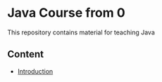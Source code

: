 # Java Course from 0
This repository contains material for teaching Java

## Content

- [Introduction](./chapter1/Chapter1.md)
